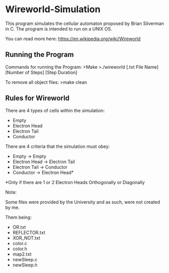 # Wireworld-Simulation
This program simulates the cellular automaton proposed by Brian Silverman in C. The program is intended to run on a UNIX OS.

You can read more here:
https://en.wikipedia.org/wiki/Wireworld

## Running the Program
Commands for running the Program:
\>Make
\>./wireworld [.txt File Name] [Number of Steps] [Step Duration]

To remove all object files:
\>make clean

## Rules for Wireworld

There are 4 types of cells within the simulation:
- Empty
- Electron Head
- Electron Tail
- Conductor

There are 4 criteria that the simulation must obey:
- Empty -> Empty
- Electron Head -> Electron Tail
- Electron Tail -> Conductor
- Conductor -> Electron Head*

*Only if there are 1 or 2 Electron Heads Orthogonally or Diagonally

Note:

  Some files were provided by the University and as such, were not created by me.
  
  Them being:
- OR.txt
- REFLECTOR.txt
- XOR_NOT.txt
- color.c
- color.h
- map2.txt
- newSleep.c
- newSleep.h
